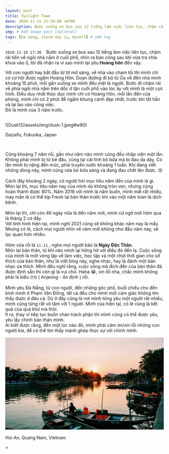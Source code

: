 ```yaml
---
layout: post
title: Twilight Town
date: 2020-11-15 21:39:00 +0700
description: Bước xuống xe bus sau 12 tiếng làm việc liên tục, chậm rãi tiến về ngôi nhà nằm ở cuối phố, nhìn ra ban công sau khi vừa tra chìa khoá vào ổ, tôi đã nhận ra vì sao mình lại yêu Hoàng hôn đến vậy.
img: # Add image post (optional)
tags: [Da nang, storm day ⛈️, myself] # add tag
---
```

`2018-11-10 17:30` &nbsp;&nbsp; Bước xuống xe bus sau 12 tiếng làm việc liên tục, chậm rãi tiến về ngôi nhà nằm ở cuối phố, nhìn ra ban công sau khi vừa tra chìa khoá vào ổ, tôi đã nhận ra vì sao mình lại yêu **Hoàng hôn** đến vậy.

Với con người hay bắt đầu từ tờ mờ sáng, về nhà vào chạm tối thì mình chỉ có cơ hội được ngắm Hoàng Hôn. Doạn đường đi bộ từ Ga về đến nhà mình khoảng 15 phút, mỗi gần xuống xe mình đều mệt lả người. Bước đi chậm rãi về phía ngôi nhà nằm trên dốc ở tận cuối phố vào lúc ấy với mình là một cực hình. Điều duy nhất thúc dục mình chỉ có Hoàng Hôn, mỗi lần đến cửa phòng, mình chỉ có 2 phút để ngắm khung cảnh đẹp nhất, trước khi tắt hẳn và lại lao vào công việc.
<br>
Đó là mình của 3 năm trước.

<br>
![Dusk1](/assets/img/dusk-1.jpeg#w90)
<p class="center">
Dazaifu, Fukuoka, Japan
</p>
<br>

Cũng khoảng 7 năm rồi, gần như năm nào mình cũng đều nhập viện một lần. Không phải mình bị từ bé đâu, cũng tại cái tính bỏ bữa mà bị đau dạ dày. Có lần mình bị nặng đến mức, phải truyền nước khoảng 1 tuần. Khi đang viết những dòng này, mình cũng vừa bỏ bữa sáng và đang đau chết lên được. 😢
<br>
<br>
Cách đây khoảng 2 ngày, có người hỏi mục tiêu năm đến của mình là gì. Nhìn lại thì, mục tiêu năm nay của mình dù không tròn vẹn, nhưng cũng hoàn thành được 80%. Năm 2018 với mình là  năm buồn, mình mất rất nhiều, may mắn là có thể kịp Fresh lại bản thân trước khi vào một năm toàn là dịch bệnh.
<br>
<br>
Nhìn lại thì, chỉ còn 46 ngày nữa là đến năm mới, mình cứ ngỡ mới hôm qua là tháng 2 cơ đấy.
<br>
Với tình hình hiện tại, mình nghĩ 2021 cũng sẽ không khác năm nay là mấy. Nhưng có lẽ, cách mọi người nhìn về năm mới không như đầu năm nay, sẽ lạc quan hơn nhiều.
<br>
<br>
Hôm vừa rồi là `11-11` , nghe mọi người bảo là **Ngày Độc Thân**. 
<br>
Nhìn lại bản thân, từ khi nào mình lại hững hờ với điều đó đến lạ. Cuộc sống của mình là một vòng lặp về làm việc, học tập và một chút thời gian cho sở thích của bản thân, như là viết blog này, nghe nhạc, hay là đánh một bản nhạc ưa thích. Mình đều nghĩ rằng, cuộc sống mà đích đến của bản thân đã được định sẵn thì còn gì là vui chứ. Haha 😂, xin lỗi nha, chắc mình không phải là kiểu `안정` ( Anjeong - ổn định ) rồi. 
<br>
<br>
Mình yêu Đà Nẵng, từ con người, đến những góc phố, buổi chiều cho đến bình minh ở Phạm Văn Đồng, tất cả đều cho mình một cảm giác không tìm thấy được ở đâu cả. Dù ở đây cũng là nơi mình từng yêu một người rất nhiều, mình cũng từng rất vô tâm với 1 người. Mình của hiện tại, có lẽ cũng là kết quả của quá khứ mà thôi. 
<br>
Ít ra, thay vì tiếp tục buồn chán trách phận thì mình cũng có thể được yêu, yêu lấy chính bản thân mình.
<br>
Ai biết được rằng, đến một lúc nào đó, mình phải cảm ơn/xin lỗi những con người kia, để có thể tìm thấy mảnh ghép thực sự với chính mình.

![Dusk2](/assets/img/dusk-2.jpg#w100)
<p class="center">
Hoi An, Quang Nam, Vietnam
</p>

<script type="text/javascript">
  $('meta[property=og\\:image]').attr('content', "{{ site.url }}{{ site.baseurl }}/assets/img/dusk-2.jpg");
  $('meta[name=twitter\\:image\\:src]').attr('content', "{{ site.url }}{{ site.baseurl }}/assets/img/dusk-2.jpg");
</script>>
